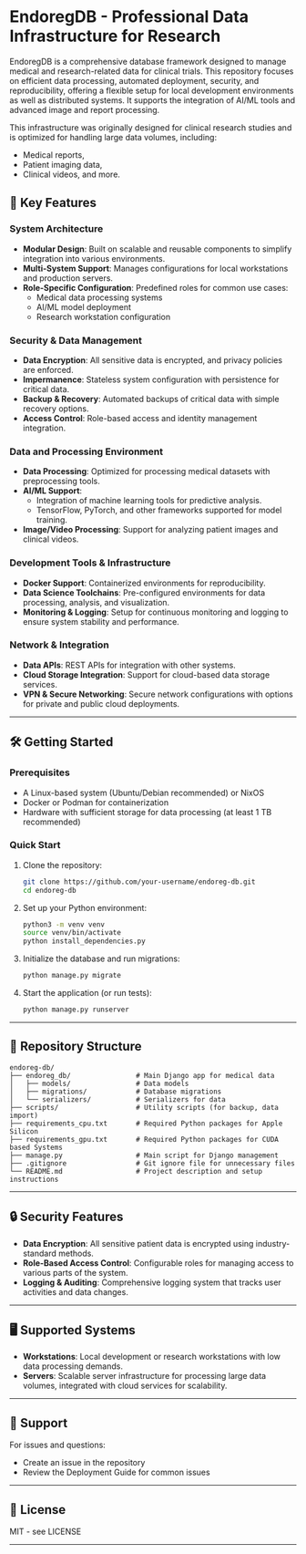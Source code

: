 # EndoregDB - Professional Data Infrastructure for Research

EndoregDB is a comprehensive database framework designed to manage medical and research-related data for clinical trials. This repository focuses on efficient data processing, automated deployment, security, and reproducibility, offering a flexible setup for local development environments as well as distributed systems. It supports the integration of AI/ML tools and advanced image and report processing.

This infrastructure was originally designed for clinical research studies and is optimized for handling large data volumes, including:
- Medical reports,
- Patient imaging data,
- Clinical videos,
and more.

## 🚀 Key Features

### System Architecture
- **Modular Design**: Built on scalable and reusable components to simplify integration into various environments.
- **Multi-System Support**: Manages configurations for local workstations and production servers.
- **Role-Specific Configuration**: Predefined roles for common use cases:
  - Medical data processing systems
  - AI/ML model deployment
  - Research workstation configuration

### Security & Data Management
- **Data Encryption**: All sensitive data is encrypted, and privacy policies are enforced.
- **Impermanence**: Stateless system configuration with persistence for critical data.
- **Backup & Recovery**: Automated backups of critical data with simple recovery options.
- **Access Control**: Role-based access and identity management integration.

### Data and Processing Environment
- **Data Processing**: Optimized for processing medical datasets with preprocessing tools.
- **AI/ML Support**:
  - Integration of machine learning tools for predictive analysis.
  - TensorFlow, PyTorch, and other frameworks supported for model training.
- **Image/Video Processing**: Support for analyzing patient images and clinical videos.

### Development Tools & Infrastructure
- **Docker Support**: Containerized environments for reproducibility.
- **Data Science Toolchains**: Pre-configured environments for data processing, analysis, and visualization.
- **Monitoring & Logging**: Setup for continuous monitoring and logging to ensure system stability and performance.

### Network & Integration
- **Data APIs**: REST APIs for integration with other systems.
- **Cloud Storage Integration**: Support for cloud-based data storage services.
- **VPN & Secure Networking**: Secure network configurations with options for private and public cloud deployments.

---

## 🛠 Getting Started

### Prerequisites
- A Linux-based system (Ubuntu/Debian recommended) or NixOS
- Docker or Podman for containerization
- Hardware with sufficient storage for data processing (at least 1 TB recommended)

### Quick Start
1. Clone the repository:
    ```bash
    git clone https://github.com/your-username/endoreg-db.git
    cd endoreg-db
    ```

2. Set up your Python environment:
    ```bash
    python3 -m venv venv
    source venv/bin/activate
    python install_dependencies.py
    ```

3. Initialize the database and run migrations:
    ```bash
    python manage.py migrate
    ```

4. Start the application (or run tests):
    ```bash
    python manage.py runserver
    ```

---

## 📁 Repository Structure
```
endoreg-db/
├── endoreg_db/                # Main Django app for medical data
│   ├── models/                # Data models
│   ├── migrations/            # Database migrations
│   └── serializers/           # Serializers for data
├── scripts/                   # Utility scripts (for backup, data import)
├── requirements_cpu.txt       # Required Python packages for Apple Silicon
├── requirements_gpu.txt       # Required Python packages for CUDA based Systems
├── manage.py                  # Main script for Django management
├── .gitignore                 # Git ignore file for unnecessary files
└── README.md                  # Project description and setup instructions
```


---

## 🔒 Security Features

- **Data Encryption**: All sensitive patient data is encrypted using industry-standard methods.
- **Role-Based Access Control**: Configurable roles for managing access to various parts of the system.
- **Logging & Auditing**: Comprehensive logging system that tracks user activities and data changes.

---

## 🖥️ Supported Systems

- **Workstations**: Local development or research workstations with low data processing demands.
- **Servers**: Scalable server infrastructure for processing large data volumes, integrated with cloud services for scalability.

---


## 🛟 Support

For issues and questions:
- Create an issue in the repository
- Review the Deployment Guide for common issues

---

## 📜 License

MIT - see LICENSE

---

